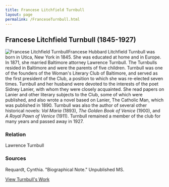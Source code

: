 ```yaml
---
title: Francese Litchfield Turnbull
layout: page
permalink: /FranceseTurnbull.html
---
```


## Francese Litchfield Turnbull (1845-1927)
<div style="float: left"><img src="https://elizajames.github.io/WLCB_draft/assets/img/FranceseTurnbull.jpg" alt="Francese Litchfield Turnbull"></div>

Francese Hubbard Litchfield Turnbull was born in Utica, New York in 1845. She was educated at home and in Europe. In 1871, she married Baltimore attorney Lawrence Turnbull. The Turnbulls resided in Baltimore and were the parents of five children. Turnbull was one of the founders of the Woman's Literary Club of Baltimore, and served as the first president of the Club, a position to which she was re-elected seven times. Turnbull and her husband were devoted to the interests of the poet Sidney Lanier, with whom they were closely acquainted. She read papers on Lanier and other literary subjects to the Club, some of which were published, and also wrote a novel based on Lanier, The Catholic Man, which was published in 1890. Turnbull was also the author of several other historical novels: *Val Maria* (1893), *The Golden Book of Venice* (1900), and *A Royal Pawn of Venice* (1911). Turnbull remained a member of the club for many years and passed away in 1927.

### Relation

Lawrence Turnbull

### Sources

Requardt, Cynthia. "Biographical Note." Unpublished MS.

[View Turnbull's Work](https://elizajames.github.io/WLCB_draft/browse.html#francese)